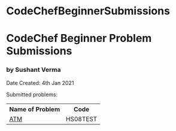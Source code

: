 # CodeChefBeginnerSubmissions
<h1>CodeChef Beginner Problem Submissions</h1>
<h3>by Sushant Verma</h3>
<p> Date Created: 4th Jan 2021</p>
<div>
  <p> Submitted problems: </p>
  <table>
    <tr>
      <th> Name of Problem </th>
      <th> Code </th>
    </tr>
    <tr>
      <td> <a href="https://www.codechef.com/problems/HS08TEST"> ATM </a> </td>
      <td> HS08TEST </td>
    </tr>
    <!--
    Copy for new Row:
    <tr>
      <td> <a href="">  </a> </td>
      <td>  </td>
    </tr>
    -->
  </table>

